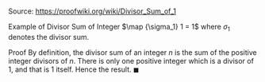 # 

Source: https://proofwiki.org/wiki/Divisor_Sum_of_1

Example of Divisor Sum of Integer
$\map {\sigma_1} 1 = 1$
where $\sigma_1$ denotes the divisor sum.


Proof
By definition, the divisor sum of an integer $n$ is the sum of the positive integer divisors of $n$.
There is only one positive integer which is a divisor of $1$, and that is $1$ itself.
Hence the result.
$\blacksquare$





